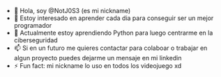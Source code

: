 - 👋 Hola, soy @NotJ0S3 (es mi nickname)
- 👀 Estoy interesado en aprender cada dia para conseguir ser un mejor programador
- 🌱 Actualmente estoy aprendiendo Python para luego centrarme en la ciberseguridad
- 📫 Si en un futuro me quieres contactar para colaboar o trabajar en algun proyecto puedes dejarme un mensaje en mi linkedin
- ⚡ Fun fact: mi nickname lo uso en todos los videojuego xd

<!---
NotJ0S3/NotJ0S3 is a ✨ special ✨ repository because its `README.md` (this file) appears on your GitHub profile.
You can click the Preview link to take a look at your changes.
--->
